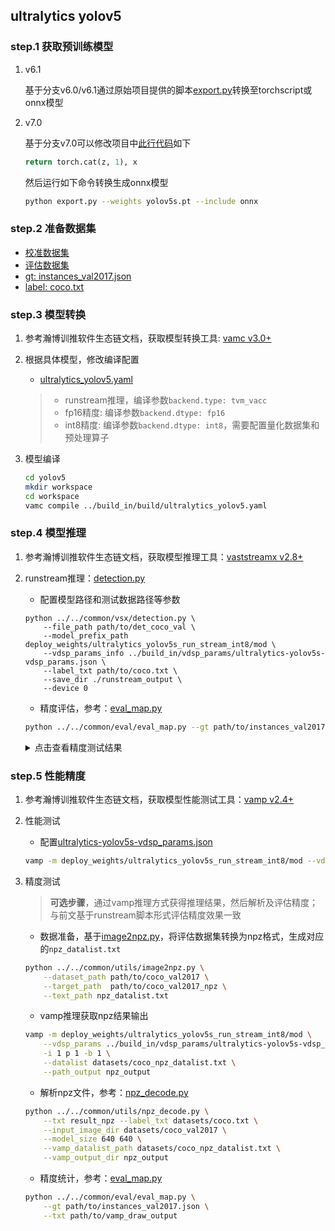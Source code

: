 ## ultralytics yolov5

### step.1 获取预训练模型

1. v6.1

    基于分支v6.0/v6.1通过原始项目提供的脚本[export.py](https://github.com/ultralytics/yolov5/blob/v6.1/export.py)转换至torchscript或onnx模型

2. v7.0

    基于分支v7.0可以修改项目中[此行代码](https://github.com/ultralytics/yolov5/blob/v7.0/models/yolo.py#L79)如下
    ```python
    return torch.cat(z, 1), x
    ```
    然后运行如下命令转换生成onnx模型
    ```bash
    python export.py --weights yolov5s.pt --include onnx 
    ```

### step.2 准备数据集
- [校准数据集](http://images.cocodataset.org/zips/val2017.zip)
- [评估数据集](http://images.cocodataset.org/zips/val2017.zip)
- [gt: instances_val2017.json](http://images.cocodataset.org/annotations/annotations_trainval2017.zip)
- [label: coco.txt](../../common/label/coco.txt)


### step.3 模型转换
1. 参考瀚博训推软件生态链文档，获取模型转换工具: [vamc v3.0+](../../../../docs/vastai_software.md)

2. 根据具体模型，修改编译配置
    - [ultralytics_yolov5.yaml](../build_in/build/ultralytics_yolov5.yaml)
    
    > - runstream推理，编译参数`backend.type: tvm_vacc`
    > - fp16精度: 编译参数`backend.dtype: fp16`
    > - int8精度: 编译参数`backend.dtype: int8`，需要配置量化数据集和预处理算子

3. 模型编译

    ```bash
    cd yolov5
    mkdir workspace
    cd workspace
    vamc compile ../build_in/build/ultralytics_yolov5.yaml
    ```

### step.4 模型推理

1. 参考瀚博训推软件生态链文档，获取模型推理工具：[vaststreamx v2.8+](../../../../docs/vastai_software.md)

2. runstream推理：[detection.py](../../common/vsx/detection.py)
    - 配置模型路径和测试数据路径等参数

    ```
    python ../../common/vsx/detection.py \
        --file_path path/to/det_coco_val \
        --model_prefix_path deploy_weights/ultralytics_yolov5s_run_stream_int8/mod \
        --vdsp_params_info ../build_in/vdsp_params/ultralytics-yolov5s-vdsp_params.json \
        --label_txt path/to/coco.txt \
        --save_dir ./runstream_output \
        --device 0
    ```

    - 精度评估，参考：[eval_map.py](../../common/eval/eval_map.py)
    ```bash
    python ../../common/eval/eval_map.py --gt path/to/instances_val2017.json --txt ./runstream_output
    ```

    <details><summary>点击查看精度测试结果</summary>
    
    ```
    # 模型名：yolov5s-640

    # fp16
    DONE (t=3.79s).
    Average Precision  (AP) @[ IoU=0.50:0.95 | area=   all | maxDets=100 ] = 0.370
    Average Precision  (AP) @[ IoU=0.50      | area=   all | maxDets=100 ] = 0.561
    Average Precision  (AP) @[ IoU=0.75      | area=   all | maxDets=100 ] = 0.399
    Average Precision  (AP) @[ IoU=0.50:0.95 | area= small | maxDets=100 ] = 0.209
    Average Precision  (AP) @[ IoU=0.50:0.95 | area=medium | maxDets=100 ] = 0.421
    Average Precision  (AP) @[ IoU=0.50:0.95 | area= large | maxDets=100 ] = 0.487
    Average Recall     (AR) @[ IoU=0.50:0.95 | area=   all | maxDets=  1 ] = 0.304
    Average Recall     (AR) @[ IoU=0.50:0.95 | area=   all | maxDets= 10 ] = 0.496
    Average Recall     (AR) @[ IoU=0.50:0.95 | area=   all | maxDets=100 ] = 0.532
    Average Recall     (AR) @[ IoU=0.50:0.95 | area= small | maxDets=100 ] = 0.331
    Average Recall     (AR) @[ IoU=0.50:0.95 | area=medium | maxDets=100 ] = 0.591
    Average Recall     (AR) @[ IoU=0.50:0.95 | area= large | maxDets=100 ] = 0.682
    {'bbox_mAP': 0.37, 'bbox_mAP_50': 0.561, 'bbox_mAP_75': 0.399, 'bbox_mAP_s': 0.209, 'bbox_mAP_m': 0.421, 'bbox_mAP_l': 0.487, 'bbox_mAP_copypaste': '0.370 0.561 0.399 0.209 0.421 0.487'}

    # int8
    Average Precision  (AP) @[ IoU=0.50:0.95 | area=   all | maxDets=100 ] = 0.353
    Average Precision  (AP) @[ IoU=0.50      | area=   all | maxDets=100 ] = 0.550
    Average Precision  (AP) @[ IoU=0.75      | area=   all | maxDets=100 ] = 0.383
    Average Precision  (AP) @[ IoU=0.50:0.95 | area= small | maxDets=100 ] = 0.197
    Average Precision  (AP) @[ IoU=0.50:0.95 | area=medium | maxDets=100 ] = 0.398
    Average Precision  (AP) @[ IoU=0.50:0.95 | area= large | maxDets=100 ] = 0.460
    Average Recall     (AR) @[ IoU=0.50:0.95 | area=   all | maxDets=  1 ] = 0.294
    Average Recall     (AR) @[ IoU=0.50:0.95 | area=   all | maxDets= 10 ] = 0.482
    Average Recall     (AR) @[ IoU=0.50:0.95 | area=   all | maxDets=100 ] = 0.520
    Average Recall     (AR) @[ IoU=0.50:0.95 | area= small | maxDets=100 ] = 0.327
    Average Recall     (AR) @[ IoU=0.50:0.95 | area=medium | maxDets=100 ] = 0.576
    Average Recall     (AR) @[ IoU=0.50:0.95 | area= large | maxDets=100 ] = 0.666
    {'bbox_mAP': 0.353, 'bbox_mAP_50': 0.55, 'bbox_mAP_75': 0.383, 'bbox_mAP_s': 0.197, 'bbox_mAP_m': 0.398, 'bbox_mAP_l': 0.46, 'bbox_mAP_copypaste': '0.353 0.550 0.383 0.197 0.398 0.460'}
    ```

    </details>

### step.5 性能精度
1. 参考瀚博训推软件生态链文档，获取模型性能测试工具：[vamp v2.4+](../../../../docs/vastai_software.md)

2. 性能测试
    - 配置[ultralytics-yolov5s-vdsp_params.json](../build_in/vdsp_params/ultralytics-yolov5s-vdsp_params.json)
    ```bash
    vamp -m deploy_weights/ultralytics_yolov5s_run_stream_int8/mod --vdsp_params ../build_in/vdsp_params/ultralytics-yolov5s-vdsp_params.json -i 1 p 1 -b 1 -d 0
    ```

3. 精度测试
    > **可选步骤**，通过vamp推理方式获得推理结果，然后解析及评估精度；与前文基于runstream脚本形式评估精度效果一致

    - 数据准备，基于[image2npz.py](../../common/utils/image2npz.py)，将评估数据集转换为npz格式，生成对应的`npz_datalist.txt`
    ```bash
    python ../../common/utils/image2npz.py \
        --dataset_path path/to/coco_val2017 \
        --target_path  path/to/coco_val2017_npz \
        --text_path npz_datalist.txt
    ```

    - vamp推理获取npz结果输出
    ```bash
    vamp -m deploy_weights/ultralytics_yolov5s_run_stream_int8/mod \
        --vdsp_params ../build_in/vdsp_params/ultralytics-yolov5s-vdsp_params.json \
        -i 1 p 1 -b 1 \
        --datalist datasets/coco_npz_datalist.txt \
        --path_output npz_output
    ```

    - 解析npz文件，参考：[npz_decode.py](../../common/utils/npz_decode.py)
    ```bash
    python ../../common/utils/npz_decode.py \
        --txt result_npz --label_txt datasets/coco.txt \
        --input_image_dir datasets/coco_val2017 \
        --model_size 640 640 \
        --vamp_datalist_path datasets/coco_npz_datalist.txt \
        --vamp_output_dir npz_output
    ```

    - 精度统计，参考：[eval_map.py](../../common/eval/eval_map.py)
    ```bash
    python ../../common/eval/eval_map.py \
        --gt path/to/instances_val2017.json \
        --txt path/to/vamp_draw_output
    ```
